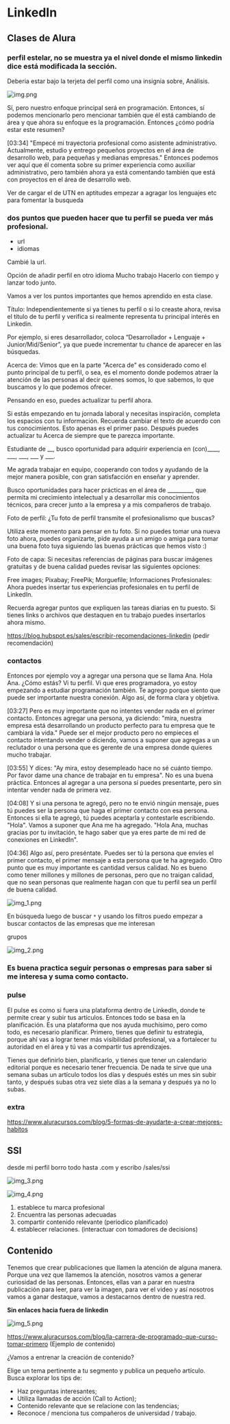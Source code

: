 # LinkedIn
## Clases de Alura

### perfil estelar, no se muestra ya el nivel donde el mismo linkedin dice está modificada la sección.
Deberia estar bajo la terjeta del perfil como una insignia sobre, Análisis.

![img.png](img.png)

Sí, pero nuestro enfoque principal será en programación. Entonces, sí podemos mencionarlo pero mencionar también que él está cambiando de área y que ahora su enfoque es la programación. Entonces ¿cómo podría estar este resumen?

[03:34] "Empecé mi trayectoria profesional como asistente administrativo. Actualmente, estudio y entrego pequeños proyectos en el área de desarrollo web, para pequeñas y medianas empresas." Entonces podemos ver aquí que él comenta sobre su primer experiencia como auxiliar administrativo, pero también ahora ya está comentando también que está con proyectos en el área de desarrollo web.

Ver de cargar el de UTN 
en aptitudes empezar a agragar los lenguajes etc para fomentar la busqueda

### dos puntos que pueden hacer que tu perfil se pueda ver más profesional.
* url
* idiomas

Cambié la url.

Opción de añadir perfil en otro idioma Mucho trabajo Hacerlo con tiempo y lanzar todo junto.

Vamos a ver los puntos importantes que hemos aprendido en esta clase.

Título: Independientemente si ya tienes tu perfil o si lo creaste ahora, revisa el título de tu perfil y verifica si realmente representa tu principal interés en Linkedin.

Por ejemplo, si eres desarrollador, coloca “Desarrollador + Lenguaje + Junior/Mid/Senior”, ya que puede incrementar tu chance de aparecer en las búsquedas.

Acerca de: Vimos que en la parte "Acerca de" es considerado como el punto principal de tu perfil, o sea, es el momento donde podemos atraer la atención de las personas al decir quienes somos, lo que sabemos, lo que buscamos y lo que podemos ofrecer.

Pensando en eso, puedes actualizar tu perfil ahora.

Si estás empezando en tu jornada laboral y necesitas inspiración, completa los espacios con tu información. Recuerda cambiar el texto de acuerdo con tus conocimientos. Esto apenas es el primer paso. Después puedes actualizar tu Acerca de siempre que te parezca importante.

Estudiante de __, busco oportunidad para adquirir experiencia en (con)____, ___, ___, ___ y ___.

Me agrada trabajar en equipo, cooperando con todos y ayudando de la mejor manera posible, con gran satisfacción en enseñar y aprender.

Busco oportunidades para hacer prácticas en el área de _________, que permita mi crecimiento intelectual y a desarrollar mis conocimientos técnicos, para crecer junto a la empresa y a mis compañeros de trabajo.

Foto de perfil: ¿Tu foto de perfil transmite el profesionalismo que buscas?

Utiliza este momento para pensar en tu foto. Si no puedes tomar una nueva foto ahora, puedes organizarte, pide ayuda a un amigo o amiga para tomar una buena foto tuya siguiendo las buenas prácticas que hemos visto :)

Foto de capa: Si necesitas referencias de páginas para buscar imágenes gratuitas y de buena calidad puedes revisar las siguientes opciones:

Free images;
Pixabay;
FreePik;
Morguefile;
Informaciones Profesionales: Ahora puedes insertar tus experiencias profesionales en tu perfil de LinkedIn.

Recuerda agregar puntos que expliquen las tareas diarias en tu puesto. Si tienes links o archivos que destaquen en tu trabajo puedes insertarlos ahora mismo.

https://blog.hubspot.es/sales/escribir-recomendaciones-linkedin (pedir recomendación)

### contactos

Entonces por ejemplo voy a agregar una persona que se llama Ana. Hola Ana. ¿Cómo estás? Vi tu perfil. Vi que eres programadora, yo estoy empezando a estudiar programación también. Te agrego porque siento que puede ser importante nuestra conexión. Algo así, de forma clara y objetiva.

[03:27] Pero es muy importante que no intentes vender nada en el primer contacto. Entonces agregar una persona, ya diciendo: "mira, nuestra empresa está desarrollando un producto perfecto para tu empresa que te cambiará la vida." Puede ser el mejor producto pero no empieces el contacto intentando vender o diciendo, vamos a suponer que agregas a un reclutador o una persona que es gerente de una empresa donde quieres mucho trabajar.

[03:55] Y dices: "Ay mira, estoy desempleado hace no sé cuánto tiempo. Por favor dame una chance de trabajar en tu empresa". No es una buena práctica. Entonces al agregar a una persona sí puedes presentarte, pero sin intentar vender nada de primera vez.

[04:08] Y si una persona te agregó, pero no te envió ningún mensaje, pues tú puedes ser la persona que haga el primer contacto con esa persona. Entonces si ella te agregó, tú puedes aceptarla y contestarle escribiendo. "Hola". Vamos a suponer que Ana me ha agregado. "Hola Ana, muchas gracias por tu invitación, te hago saber que ya eres parte de mi red de conexiones en LinkedIn".

[04:36] Algo así, pero preséntate. Puedes ser tú la persona que envíes el primer contacto, el primer mensaje a esta persona que te ha agregado. Otro punto que es muy importante es cantidad versus calidad. No es bueno como tener millones y millones de personas, pero que no traigan calidad, que no sean personas que realmente hagan con que tu perfil sea un perfil de buena calidad.


![img_1.png](img_1.png)

En búsqueda luego de buscar `*` y usando los filtros puedo empezar a buscar contactos de las empresas que me interesan

grupos

![img_2.png](img_2.png)

### Es buena practica seguir personas o empresas para saber si me interesa y suma como contacto.

### pulse
El pulse es como si fuera una plataforma dentro de LinkedIn, donde te permite crear y subir tus artículos.
Entonces todo se basa en la planificación. Es una plataforma que nos ayuda muchísimo, pero como todo, es necesario planificar. Primero, tienes que definir tu estrategia, porque ahí vas a lograr tener más visibilidad profesional, va a fortalecer tu autoridad en el área y tú vas a compartir tus aprendizajes.

Tienes que definirlo bien, planificarlo, y tienes que tener un calendario editorial porque es necesario tener frecuencia. De nada te sirve que una semana subas un artículo todos los días y después estés un mes sin subir tanto, y después subas otra vez siete días a la semana y después ya no lo subas.

### extra 
https://www.aluracursos.com/blog/5-formas-de-ayudarte-a-crear-mejores-habitos

## SSI
desde mi perfil borro todo hasta .com y escribo /sales/ssi

![img_3.png](img_3.png)

![img_4.png](img_4.png)


1. establece tu marca profesional
2. Encuentra las personas adecuadas
3. compartir contenido relevante (periodico planificado)
4. establecer relaciones. (interactuar con tomadores de decisions)

## Contenido

 Tenemos que crear publicaciones que llamen la atención de alguna manera. Porque una vez que llamemos la atención, 
 nosotros vamos a generar curiosidad de las personas. Entonces, ellas van a parar en nuestra publicación para leer, 
 para ver la imagen, para ver el video y así nosotros vamos a ganar destaque, vamos a destacarnos dentro de nuestra red.
 
**Sin enlaces hacia fuera de linkedin**

![img_5.png](img_5.png)

https://www.aluracursos.com/blog/la-carrera-de-programado-que-curso-tomar-primero
(Ejemplo de contenido)

¿Vamos a entrenar la creación de contenido?

Elige un tema pertinente a tu segmento y publica un pequeño artículo. Busca explorar los tips de:

* Haz preguntas interesantes;
* Utiliza llamadas de acción (Call to Action);
* Contenido relevante que se relacione con las tendencias;
* Reconoce / menciona tus compañeros de universidad / trabajo.




